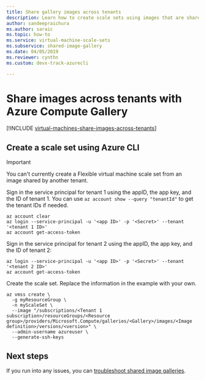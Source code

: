 ```yaml
---
title: Share gallery images across tenants 
description: Learn how to create scale sets using images that are shared across Azure tenants using Shared Image Galleries.
author: sandeepraichura
ms.author: saraic
ms.topic: how-to
ms.service: virtual-machine-scale-sets
ms.subservice: shared-image-gallery
ms.date: 04/05/2019
ms.reviewer: cynthn
ms.custom: devx-track-azurecli

---
```

# Share images across tenants with Azure Compute Gallery

[!INCLUDE [virtual-machines-share-images-across-tenants](../../includes/virtual-machines-share-images-across-tenants.md)]

## Create a scale set using Azure CLI

> [!IMPORTANT]
> You can't currently create a Flexible virtual machine scale set from an image shared by another tenant. 

Sign in the service principal for tenant 1 using the appID, the app key, and the ID of tenant 1. You can use `az account show --query "tenantId"` to get the tenant IDs if needed.

```azurecli-interactive
az account clear
az login --service-principal -u '<app ID>' -p '<Secret>' --tenant '<tenant 1 ID>'
az account get-access-token 
```
 
Sign in the service principal for tenant 2 using the appID, the app key, and the ID of tenant 2:

```azurecli-interactive
az login --service-principal -u '<app ID>' -p '<Secret>' --tenant '<tenant 2 ID>'
az account get-access-token
```

Create the scale set. Replace the information in the example with your own.

```azurecli-interactive
az vmss create \
  -g myResourceGroup \
  -n myScaleSet \
  --image "/subscriptions/<Tenant 1 subscription>/resourceGroups/<Resource group>/providers/Microsoft.Compute/galleries/<Gallery>/images/<Image definition>/versions/<version>" \
  --admin-username azureuser \
  --generate-ssh-keys
```

## Next steps

If you run into any issues, you can [troubleshoot shared image galleries](../virtual-machines/troubleshooting-shared-images.md).

